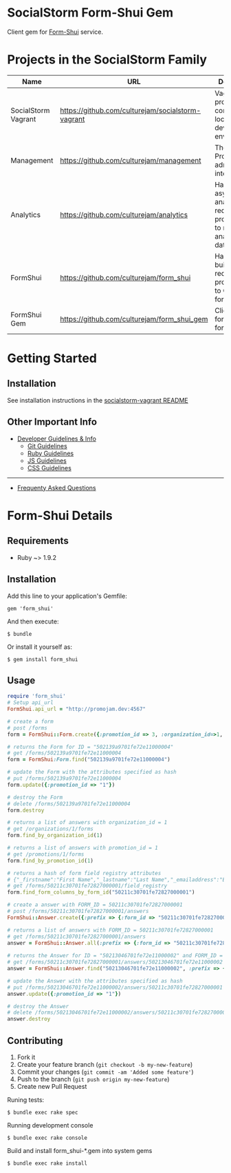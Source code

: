 SocialStorm Form-Shui Gem
==========================

Client gem for [Form-Shui](https://github.com/culturejam/form_shui) service.


Projects in the SocialStorm Family
====================================

| Name                 | URL                                                | Description                   |
| -------------------- | -------------------------------------------------- | ----------------------------- |
| SocialStorm Vagrant  | https://github.com/culturejam/socialstorm-vagrant  | Vagrant project for configuring a local development environment. |
| Management           | https://github.com/culturejam/management           | The PromoJam admin interface. |
| Analytics            | https://github.com/culturejam/analytics            | Handles asynchronous analytics requests and provides API to retrieve analytics data. |
| FormShui             | https://github.com/culturejam/form_shui            | Handles form builder requests and provides API to CRUD forms data. |
| FormShui Gem         | https://github.com/culturejam/form_shui_gem        | Client gem for form_shui form builder. |


Getting Started
=================

## Installation

See installation instructions in the [socialstorm-vagrant README](https://github.com/culturejam/socialstorm-vagrant)

## Other Important Info

* [Developer Guidelines & Info](https://github.com/culturejam/management/wiki/Info)
    * [Git Guidelines](https://github.com/culturejam/management/wiki/Git-Guidelines)
    * [Ruby Guidelines](https://github.com/culturejam/management/wiki/Ruby-Guidlines)
    * [JS Guidelines](https://github.com/culturejam/management/wiki/JS-Guidelines)
    * [CSS Guidelines](https://github.com/culturejam/management/wiki/CSS-Guidelines)

---

* [Frequenty Asked Questions](https://github.com/culturejam/management/wiki/Developer-FAQ)


Form-Shui Details
===================

## Requirements

* Ruby ~> 1.9.2


## Installation

Add this line to your application's Gemfile:

    gem 'form_shui'

And then execute:

    $ bundle

Or install it yourself as:

    $ gem install form_shui


## Usage


```ruby
require 'form_shui'
# Setup api_url
FormShui.api_url = "http://promojam.dev:4567"

# create a form
# post /forms
form = FormShui::Form.create({:promotion_id => 3, :organization_id=>1, :structure => {}})

# returns the Form for ID = "502139a9701fe72e11000004"
# get /forms/502139a9701fe72e11000004
form = FormShui:Form.find("502139a9701fe72e11000004")

# update the Form with the attributes specified as hash
# put /forms/502139a9701fe72e11000004
form.update({:promotion_id => "1"})

# destroy the Form
# delete /forms/502139a9701fe72e11000004
form.destroy

# returns a list of answers with organization_id = 1
# get /organizations/1/forms
form.find_by_organization_id(1)

# returns a list of answers with promotion_id = 1
# get /promotions/1/forms
form.find_by_promotion_id(1)

# returns a hash of form field registry attributes
# {"_firstname":"First Name","_lastname":"Last Name","_emailaddress":"Email Address "}
# get /forms/50211c30701fe72827000001/field_registry
form.find_form_columns_by_form_id("50211c30701fe72827000001")

# create a answer with FORM_ID = 50211c30701fe72827000001
# post /forms/50211c30701fe72827000001/answers
FormShui::Answer.create({:prefix => {:form_id => "50211c30701fe72827000001"}, attrs })

# returns a list of answers with FORM_ID = 50211c30701fe72827000001
# get /forms/50211c30701fe72827000001/answers
answer = FormShui::Answer.all(:prefix => {:form_id => "50211c30701fe72827000001"})
 
# returns the Answer for ID = "50213046701fe72e11000002" and FORM_ID = 50211c30701fe72827000001
# get /forms/50211c30701fe72827000001/answers/50213046701fe72e11000002
answer = FormShui::Answer.find("50213046701fe72e11000002", :prefix => {:form_id => "50211c30701fe72827000001"})

# update the Answer with the attributes specified as hash
# put /forms/50213046701fe72e11000002/answers/50211c30701fe72827000001
answer.update({:promotion_id => "1"})

# destroy the Answer
# delete /forms/50213046701fe72e11000002/answers/50211c30701fe72827000001
answer.destroy
```


## Contributing

1. Fork it
2. Create your feature branch (`git checkout -b my-new-feature`)
3. Commit your changes (`git commit -am 'Added some feature'`)
4. Push to the branch (`git push origin my-new-feature`)
5. Create new Pull Request


Runing tests:

    $ bundle exec rake spec
    
Running development console

    $ bundle exec rake console
    
Build and install form_shui-*.gem into system gems 

    $ bundle exec rake install  
